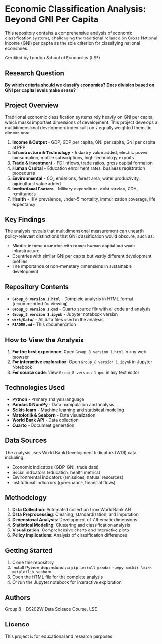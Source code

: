 # Economic Classification Analysis: Beyond GNI Per Capita

This repository contains a comprehensive analysis of economic classification systems, challenging the traditional reliance on Gross National Income (GNI) per capita as the sole criterion for classifying national economies.

Certified by London School of Economics (LSE)

## Research Question

**By which criteria should we classify economies? Does division based on GNI per capita levels make sense?**

## Project Overview

Traditional economic classification systems rely heavily on GNI per capita, which masks important dimensions of development. This project develops a multidimensional development index built on 7 equally weighted thematic dimensions:

1. **Income & Output** - GDP, GDP per capita, GNI per capita, GNI per capita at PPP
2. **Infrastructure & Technology** - Industry value added, electric power consumption, mobile subscriptions, high-technology exports
3. **Trade & Investment** - FDI inflows, trade ratios, gross capital formation
4. **Human Capital** - Education enrollment rates, business registration procedures
5. **Environmental** - CO₂ emissions, forest area, water productivity, agricultural value added
6. **Institutional Factors** - Military expenditure, debt service, ODA, remittances
7. **Health** - HIV prevalence, under-5 mortality, immunization coverage, life expectancy

## Key Findings

The analysis reveals that multidimensional measurement can unearth policy-relevant distinctions that GNI classification would obscure, such as:
- Middle-income countries with robust human capital but weak infrastructure
- Countries with similar GNI per capita but vastly different development profiles
- The importance of non-monetary dimensions in sustainable development

## Repository Contents

- **`Group_8 version 1.html`** - Complete analysis in HTML format (recommended for viewing)
- **`Group_8 version 1.qmd`** - Quarto source file with all code and analysis
- **`Group_8 version 1.ipynb`** - Jupyter notebook version
- **`work/Data/`** - All data files used in the analysis
- **`README.md`** - This documentation

## How to View the Analysis

1. **For the best experience**: Open `Group_8 version 1.html` in any web browser
2. **For interactive exploration**: Open `Group_8 version 1.ipynb` in Jupyter Notebook
3. **For source code**: View `Group_8 version 1.qmd` in any text editor

## Technologies Used

- **Python** - Primary analysis language
- **Pandas & NumPy** - Data manipulation and analysis
- **Scikit-learn** - Machine learning and statistical modeling
- **Matplotlib & Seaborn** - Data visualization
- **World Bank API** - Data collection
- **Quarto** - Document generation

## Data Sources

The analysis uses World Bank Development Indicators (WDI) data, including:
- Economic indicators (GDP, GNI, trade data)
- Social indicators (education, health metrics)
- Environmental indicators (emissions, natural resources)
- Institutional indicators (governance, financial flows)

## Methodology

1. **Data Collection**: Automated collection from World Bank API
2. **Data Preprocessing**: Cleaning, standardization, and imputation
3. **Dimensional Analysis**: Development of 7 thematic dimensions
4. **Statistical Modeling**: Clustering and classification analysis
5. **Visualization**: Comprehensive charts and interactive plots
6. **Policy Implications**: Analysis of classification differences

## Getting Started

1. Clone this repository
2. Install Python dependencies: `pip install pandas numpy scikit-learn matplotlib seaborn`
3. Open the HTML file for the complete analysis
4. Or run the Jupyter notebook for interactive exploration

## Authors

Group 8 - DS202W Data Science Course, LSE

## License

This project is for educational and research purposes. 
